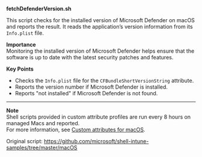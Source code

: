 **fetchDefenderVersion.sh**

This script checks for the installed version of Microsoft Defender on macOS and reports the result. It reads the application’s version information from its `Info.plist` file.

**Importance**  
Monitoring the installed version of Microsoft Defender helps ensure that the software is up to date with the latest security patches and features.

**Key Points**  
- Checks the `Info.plist` file for the `CFBundleShortVersionString` attribute.  
- Reports the version number if Microsoft Defender is installed.  
- Reports "not installed" if Microsoft Defender is not found.

---

**Note**  
Shell scripts provided in custom attribute profiles are run every 8 hours on managed Macs and reported.  
For more information, see [Custom attributes for macOS](https://learn.microsoft.com/en-us/mem/intune/apps/macos-shell-scripts#custom-attributes-for-macos).

Original script: https://github.com/microsoft/shell-intune-samples/tree/master/macOS